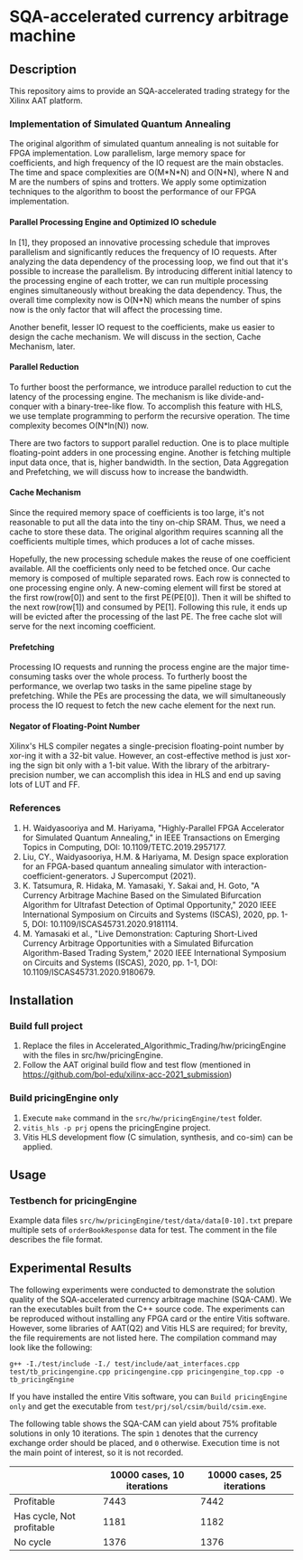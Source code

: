 # SQA-accelerated currency arbitrage machine

## Description

This repository aims to provide an SQA-accelerated trading strategy for the Xilinx AAT platform.

### Implementation of Simulated Quantum Annealing

The original algorithm of simulated quantum annealing is not suitable for FPGA implementation. Low parallelism, large memory space for coefficients, and high frequency of the IO request are the main obstacles. The time and space complexities are O(M\*N\*N) and O(N*N), where N and M are the numbers of spins and trotters. We apply some optimization techniques to the algorithm to boost the performance of our FPGA implementation.

#### Parallel Processing Engine and Optimized IO schedule

In [1], they proposed an innovative processing schedule that improves parallelism and significantly reduces the frequency of IO requests. After analyzing the data dependency of the processing loop, we find out that it's possible to increase the parallelism. By introducing different initial latency to the processing engine of each trotter, we can run multiple processing engines simultaneously without breaking the data dependency. Thus, the overall time complexity now is O(N*N) which means the number of spins now is the only factor that will affect the processing time.

Another benefit, lesser IO request to the coefficients, make us easier to design the cache mechanism. We will discuss in the section, Cache Mechanism, later.

#### Parallel Reduction

To further boost the performance, we introduce parallel reduction to cut the latency of the processing engine. The mechanism is like divide-and-conquer with a binary-tree-like flow. To accomplish this feature with HLS, we use template programming to perform the recursive operation. The time complexity becomes O(N*ln(N)) now.

There are two factors to support parallel reduction. One is to place multiple floating-point adders in one processing engine. Another is fetching multiple input data once, that is, higher bandwidth. In the section, Data Aggregation and Prefetching, we will discuss how to increase the bandwidth.

#### Cache Mechanism

Since the required memory space of coefficients is too large, it's not reasonable to put all the data into the tiny on-chip SRAM. Thus, we need a cache to store these data. The original algorithm requires scanning all the coefficients multiple times, which produces a lot of cache misses.

Hopefully, the new processing schedule makes the reuse of one coefficient available. All the coefficients only need to be fetched once. Our cache memory is composed of multiple separated rows. Each row is connected to one processing engine only. A new-coming element will first be stored at the first row(row[0]) and sent to the first PE(PE[0]). Then it will be shifted to the next row(row[1]) and consumed by PE[1]. Following this rule, it ends up will be evicted after the processing of the last PE. The free cache slot will serve for the next incoming coefficient.

#### Prefetching

Processing IO requests and running the process engine are the major time-consuming tasks over the whole process. To furtherly boost the performance, we overlap two tasks in the same pipeline stage by prefetching. While the PEs are processing the data, we will simultaneously process the IO request to fetch the new cache element for the next run.

#### Negator of Floating-Point Number

Xilinx's HLS compiler negates a single-precision floating-point number by xor-ing it with a 32-bit value. However, an cost-effective method is just xor-ing the sign bit only with a 1-bit value. With the library of the arbitrary-precision number, we can accomplish this idea in HLS and end up saving lots of LUT and FF.

### References

1. H. Waidyasooriya and M. Hariyama, "Highly-Parallel FPGA Accelerator for Simulated Quantum Annealing," in IEEE Transactions on Emerging Topics in Computing, DOI: 10.1109/TETC.2019.2957177.
2. Liu, CY., Waidyasooriya, H.M. & Hariyama, M. Design space exploration for an FPGA-based quantum annealing simulator with interaction-coefficient-generators. J Supercomput (2021).
3. K. Tatsumura, R. Hidaka, M. Yamasaki, Y. Sakai and, H. Goto, "A Currency Arbitrage Machine Based on the Simulated Bifurcation Algorithm for Ultrafast Detection of Optimal Opportunity," 2020 IEEE International Symposium on Circuits and Systems (ISCAS), 2020, pp. 1-5, DOI: 10.1109/ISCAS45731.2020.9181114.
4. M. Yamasaki et al., "Live Demonstration: Capturing Short-Lived Currency Arbitrage Opportunities with a Simulated Bifurcation Algorithm-Based Trading System," 2020 IEEE International Symposium on Circuits and Systems (ISCAS), 2020, pp. 1-1, DOI: 10.1109/ISCAS45731.2020.9180679. 

## Installation

### Build full project

1. Replace the files in Accelerated_Algorithmic_Trading/hw/pricingEngine with the files in src/hw/pricingEngine.
2. Follow the AAT original build flow and test flow (mentioned in https://github.com/bol-edu/xilinx-acc-2021_submission)

### Build pricingEngine only

1. Execute `make` command in the `src/hw/pricingEngine/test` folder.
2. ```vitis_hls -p prj``` opens the pricingEngine project.
3. Vitis HLS development flow (C simulation, synthesis, and co-sim) can be applied.

## Usage

### Testbench for pricingEngine

Example data files `src/hw/pricingEngine/test/data/data[0-10].txt` prepare multiple sets of `orderBookResponse` data for test. The comment in the file describes the file format.

## Experimental Results

The following experiments were conducted to demonstrate the solution quality of the SQA-accelerated currency arbitrage machine (SQA-CAM).  We ran the executables built from the C++ source code.  The experiments can be reproduced without installing any FPGA card or the entire Vitis software.  However, some libraries of AAT(Q2) and Vitis HLS are required; for brevity, the file requirements are not listed here.  The compilation command may look like the following:

```g++ -I./test/include -I./ test/include/aat_interfaces.cpp test/tb_pricingengine.cpp pricingengine.cpp pricingengine_top.cpp -o tb_pricingEngine```

If you have installed the entire Vitis software, you can `Build pricingEngine only` and get the executable from `test/prj/sol/csim/build/csim.exe`.

The following table shows the SQA-CAM can yield about 75% profitable solutions in only 10 iterations. The spin `1` denotes that the currency exchange order should be placed, and `0` otherwise. Execution time is not the main point of interest, so it is not recorded.

|                                     | 10000 cases, 10 iterations | 10000 cases, 25 iterations |
| ----------------------------------- | -------------------------- | -------------------------- |
| Profitable                          | 7443                       | 7442                       |
| Has cycle, Not profitable           | 1181                       | 1182                       |
| No  cycle                           | 1376                       | 1376                       |

